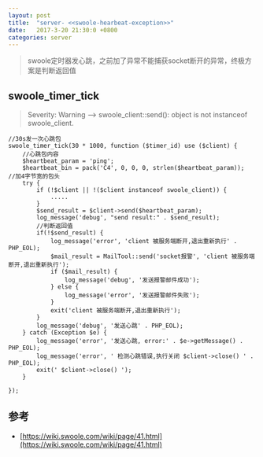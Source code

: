 ```yaml
---
layout: post
title:  "server- <<swoole-hearbeat-exception>>"
date:   2017-3-20 21:30:0 +0800
categories: server
---
```


>swoole定时器发心跳，之前加了异常不能捕获socket断开的异常，终极方案是判断返回值

## swoole_timer_tick 
>Severity: Warning --> swoole_client::send(): object is not instanceof swoole_client.

    //30s发一次心跳包
    swoole_timer_tick(30 * 1000, function ($timer_id) use ($client) {
        //心跳包内容
        $heartbeat_param = 'ping';
        $heartbeat_bin = pack('C4', 0, 0, 0, strlen($heartbeat_param));  //加4字节宽的包头
        try {
            if (!$client || !($client instanceof swoole_client)) {
                .....
            }
            $send_result = $client->send($heartbeat_param);
            log_message('debug', "send result:" . $send_result);
            //判断返回值
            if(!$send_result) {
                log_message('error', 'client 被服务端断开,退出重新执行' . PHP_EOL);
                $mail_result = MailTool::send('socket报警', 'client 被服务端断开,退出重新执行');
                if ($mail_result) {
                    log_message('debug', '发送报警邮件成功');
                } else {
                    log_message('error', '发送报警邮件失败');
                }
                exit('client 被服务端断开,退出重新执行');
            }
            log_message('debug', '发送心跳' . PHP_EOL);
        } catch (Exception $e) {
            log_message('error', '发送心跳, error:' . $e->getMessage() . PHP_EOL);
            log_message('error', ' 检测心跳错误,执行关闭 $client->close() ' . PHP_EOL);
            exit(' $client->close() ');
        }

    });


## 参考

* [https://wiki.swoole.com/wiki/page/41.html](https://wiki.swoole.com/wiki/page/41.html)